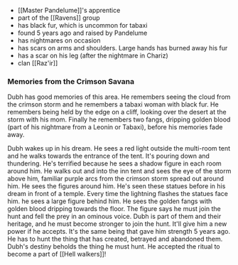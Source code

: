 * [[Master Pandelume]]'s apprentice
* part of the [[Ravens]] group
* has black fur, which is uncommon for tabaxi
* found 5 years ago and raised by Pandelume
* has nightmares on occasion
* has scars on arms and shoulders. Large hands has burned away his fur
* has a scar on his leg (after the nightmare in Chariz)
* clan [[Raz'ir]]

### Memories from the Crimson Savana
Dubh has good memories of this area. He remembers seeing the cloud from the crimson storm and he remembers a tabaxi woman with black fur. He remembers being held by the edge on a cliff, looking over the desert at the storm with his mom. Finally he remembers two fangs, dripping golden blood (part of his nightmare from a Leonin or Tabaxi), before his memories fade away.

Dubh wakes up in his dream. He sees a red light outside the multi-room tent and he walks towards the entrance of the tent. It's pouring down and thundering. He's terrified because he sees a shadow figure in each room around him.  He walks out and into the inn tent and sees the eye of the storm above him, familiar purple arcs from the crimson storm spread out around him. He sees the figures around him. He's seen these statues before in his dream in front of a temple. Every time the lightning flashes the statues face him. he sees a large figure behind him. He sees the golden fangs with golden blood dripping towards the floor.
The figure says he must join the hunt and fell the prey in an ominous voice. Dubh is part of them and their heritage, and he must become stronger to join the hunt. It'll give him a new power if he accepts. It's the same being that gave him strength 5 years ago. He has to hunt the thing that has created, betrayed and abandoned them. Dubh's destiny beholds the thing he must hunt. He accepted the ritual to become a part of [[Hell walkers]]!